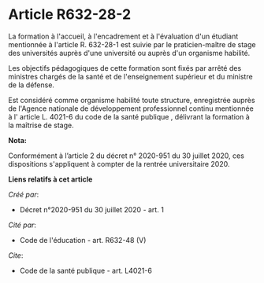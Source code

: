 # Article R632-28-2

La formation à l'accueil, à l'encadrement et à l'évaluation d'un étudiant mentionnée à l'article R. 632-28-1 est suivie par
le praticien-maître de stage des universités auprès d'une université ou auprès d'un organisme habilité.

Les objectifs pédagogiques de cette formation sont fixés par arrêté des ministres chargés de la santé et de l'enseignement
supérieur et du ministre de la défense.

Est considéré comme organisme habilité toute structure, enregistrée auprès de l'Agence nationale de développement
professionnel continu mentionnée à l' article L. 4021-6 du code de la santé publique , délivrant la formation à la maîtrise
de stage.

**Nota:**

Conformément à l’article 2 du décret n° 2020-951 du 30 juillet 2020, ces dispositions s'appliquent à compter de la rentrée
universitaire 2020.

**Liens relatifs à cet article**

_Créé par_:

  - Décret n°2020-951 du 30 juillet 2020 - art. 1

_Cité par_:

  - Code de l'éducation - art. R632-48 (V)

_Cite_:

  - Code de la santé publique - art. L4021-6
